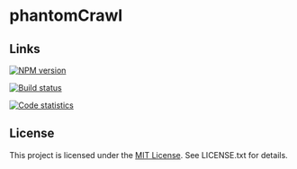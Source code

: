 phantomCrawl
============

Links
-----

[![NPM version](https://badge.fury.io/js/phantom-crawl.svg)](http://badge.fury.io/js/phantom-crawl)

[![Build status](https://travis-ci.org/vmeurisse/phantomCrawl.svg?branch=master)](http://travis-ci.org/vmeurisse/phantomCrawl)

[![Code statistics](http://www.ohloh.net/p/phantomCrawl/widgets/project_thin_badge.gif)](https://www.ohloh.net/p/phantomCrawl)

License
-------

This project is licensed under the [MIT License](http://en.wikipedia.org/wiki/MIT_License). See LICENSE.txt for details.
